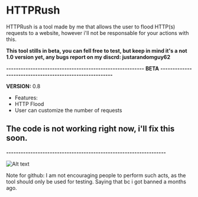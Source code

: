 # HTTPRush

HTTPRush is a tool made by me that allows the user to flood HTTP(s) requests to a website, however i'll not be responsable for your actions with this.

**This tool stills in beta, you can fell free to test, but keep in mind it's a not 1.0 version yet, any bugs report on my discrd: justarandomguy62**

**---------------------------------------------------------**
**BETA** 
**---------------------------------------------------------**

**VERSION:** 0.8
- Features:
- HTTP Flood
- User can customize the number of requests

## The code is not working right now, i'll fix this soon.

**------------------------------------------------------------------**

![Alt text](https://github.com/JustARandomGuy7543/HTTPRush/blob/main/Captura%20de%20ecr%C3%A3%202024-08-09%20222502.png)



Note for github: I am not encouraging people to perform such acts, as the tool should only be used for testing.
Saying that bc i got banned a months ago.


